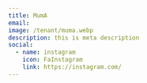 ```yaml
---
title: MumA
email: 
image: /tenant/muma.webp
description: this is meta description
social:
  - name: instagram
    icon: FaInstagram
    link: https://instagram.com/
---
```

